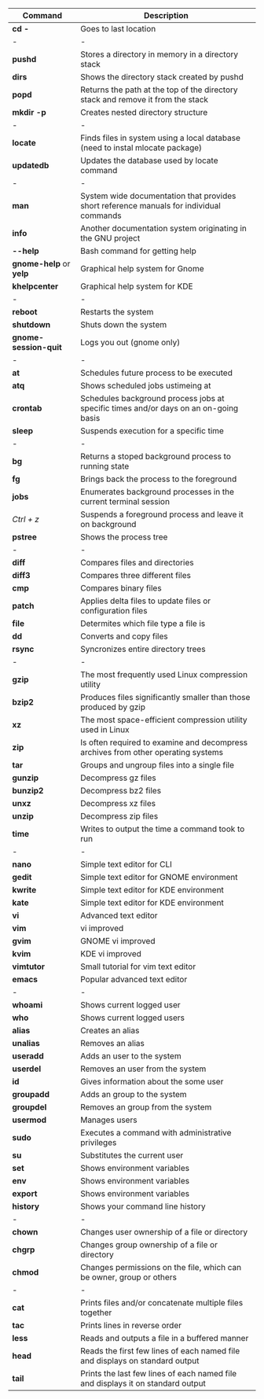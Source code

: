 |Command|Description|
|-|-|
|**cd -**|Goes to last location|
|-|-|
|**pushd**|Stores a directory in memory in a directory stack|
|**dirs**|Shows the directory stack created by pushd|
|**popd**|Returns the path at the top of the directory stack and remove it from the stack|
|**mkdir -p**|Creates nested directory structure|
|-|-|
|**locate**|Finds files in system using a local database (need to instal mlocate package)|
|**updatedb**|Updates the database used by locate command|
|-|-|
|**man**|System wide documentation that provides short reference manuals for individual commands|
|**info**|Another documentation system originating in the GNU project|
|**--help**|Bash command for getting help|
|**gnome-help** or **yelp**|Graphical help system for Gnome|
|**khelpcenter**|Graphical help system for KDE|
|-|-|
|**reboot**|Restarts the system|
|**shutdown**|Shuts down the system|
|**gnome-session-quit**|Logs you out (gnome only)|
|-|-|
|**at**|Schedules future process to be executed|
|**atq**|Shows scheduled jobs ustimeing at|
|**crontab**|Schedules background process jobs at specific times and/or days on an on-going basis|
|**sleep**|Suspends execution for a specific time|
|-|-|
|**bg**|Returns a stoped background process to running state|
|**fg**|Brings back the process to the foreground|
|**jobs**|Enumerates background processes in the current terminal session|
|*Ctrl + z*|Suspends a foreground process and leave it on background|
|**pstree**|Shows the process tree|
|-|-|
|**diff**|Compares files and directories|
|**diff3**|Compares three different files|
|**cmp**|Compares binary files|
|**patch**|Applies delta files to update files or configuration files|
|**file**|Determites which file type a file is|
|**dd**|Converts and copy files|
|**rsync**|Syncronizes entire directory trees|
|-|-|
|**gzip**|The most frequently used Linux compression utility
|**bzip2**|Produces files significantly smaller than those produced by gzip
|**xz**|The most space-efficient compression utility used in Linux
|**zip**|Is often required to examine and decompress archives from other operating systems
|**tar**|Groups and ungroup files into a single file|
|**gunzip**|Decompress gz files|
|**bunzip2**|Decompress bz2 files|
|**unxz**|Decompress xz files|
|**unzip**|Decompress zip files|
|**time**|Writes to output the time a command took to run|
|-|-|
|**nano**|Simple text editor for CLI|
|**gedit**|Simple text editor for GNOME environment|
|**kwrite**|Simple text editor for KDE environment|
|**kate**|Simple text editor for KDE environment|
|**vi**|Advanced text editor|
|**vim**|vi improved|
|**gvim**|GNOME vi improved|
|**kvim**|KDE vi improved|
|**vimtutor**|Small tutorial for vim text editor|
|**emacs**|Popular advanced text editor|
|-|-|
|**whoami**|Shows current logged user|
|**who**|Shows current logged users|
|**alias**|Creates an alias|
|**unalias**|Removes an alias|
|**useradd**|Adds an user to the system|
|**userdel**|Removes an user from the system|
|**id**|Gives information about the some user|
|**groupadd**|Adds an group to the system|
|**groupdel**|Removes an group from the system|
|**usermod**|Manages users|
|**sudo**|Executes a command with administrative privileges|
|**su**|Substitutes the current user|
|**set**|Shows environment variables|
|**env**|Shows environment variables|
|**export**|Shows environment variables|
|**history**|Shows your command line history|
|-|-|
|**chown**|Changes user ownership of a file or directory|
|**chgrp**|Changes group ownership of a file or directory|
|**chmod**|Changes permissions on the file, which can be owner, group or others|
|-|-|
|**cat**|Prints files and/or concatenate multiple files together|
|**tac**|Prints lines in reverse order|
|**less**|Reads and outputs a file in a buffered manner|
|**head**|Reads the first few lines of each named file and displays on standard output|
|**tail**|Prints the last few lines of each named file and displays it on standard output|